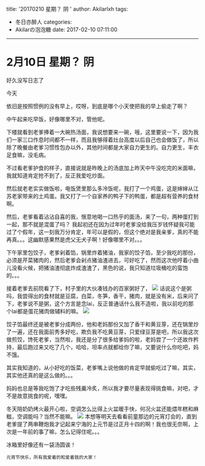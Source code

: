 title: '20170210  星期？ 阴 '
author: Akilarlxh
tags:
  - 冬日亦醉人
categories:
  - Akilarの泡泡糖
date: 2017-02-10 07:11:00
---
# 2月10日 星期？ 阴

好久没写日志了

今天

依旧是按照惯例的没有早上，哎呀，到底是哪个小天使把我的早上偷走了啊？

中午起来吃早饭，好像哪里不对，管他呢。

下楼就看到老爹捧着一大碗热汤面，我说想要来一碗，哦，这里要说一下，因为我们一家三口作息时间都不一样，而且我够得着灶台高度以后自己也会做饭了，所以除了晚餐由老爹习惯性包办以外，其他时间都是大家自力更生的。自力更生，丰衣足食嘛，没毛病。

不过看老爹护食的样子，直接说就是昨晚上的汤底加上昨天中午没吃完的米面嘛，我就知道肯定抢不到了，反正我爱吃炒面。

然后就老老实实做饭啦，电饭煲里那么多冷饭呢，我打了一个鸡蛋，这是婶婶从江苏老家带来的土鸡蛋。我又打了一个自家养的鸭子下的鸭蛋，都是超有营养的食材啊。

然后，老爹看着沾沾自喜的我，惬意地喝一口热乎的面汤，来了一句，两种蛋打到一起，那不就是混蛋了吗？
我起初还在因为过年时老爹没给我压岁钱怀疑我可能过了个假年，这一刻我万分肯定，年可以是假的，但这个绝对是我亲爹，真的不能再真。。。这幽默感果然是虎父无犬子啊！好像哪里不对。。。

下午家里包饺子，老爹剁着馅，锅里炸着猪油，我家的饺子馅，至少我吃的那份，必须是芹菜猪肉的，然后老爹会剁点猪油渣进去，可好吃了，然而这次他哼着小曲儿没看火候，把猪油渣彻底炸成渣渣了，黑色的说，我只知道垃圾桶吃的蛮饱的。。。

接着老爹去前院看了下，村子里的大伙凑钱办的百家粥好了，
![](https://s2.ax1x.com/2019/04/10/AT3Bz8.jpg)
话说这个是粥吗，我尝得出的食材就是豆腐，白菜，冬笋，香干，猪肉，就是没有米，后来问了下，老爹说不是粥，这个方言是念lai，反正普通话什么我不造啦，我以前吃的那个lai都是蛋花猪肉做辅料的嘛。
![](https://s2.ax1x.com/2019/04/10/AT3rQS.jpg)


饺子馅最终还是被老爹分成两份，他和老妈那份又加了香干和黄豆芽，还在锅里炒了一遍，还在我面前秀多好吃，欺负我不吃黄豆芽，只爱绿豆芽是吧，所以我这次做煎饺，馋死老爹，当然啦，我还是分了很多给爹妈的啦，老妈尝了一个还故作矜持，最后跑过来又吃了几个，哈哈，坦率点就都给你了嘛，又要说什么你吃吧，妈不饿。

其实我知道的，从小好吃的饭菜，老爹嘴上说他做的肯定早就偷吃过了嘛，其实，其实他还真的是这么做的。。。

妈妈也总是等我吃饱了才吃些残羹冷炙，所以我才要尽量表现得挑食嘛，对吧，才不是故意挑食的呢，嘿嘿。

冬天陪奶奶烤火最开心啦，空调怎么比得上火盆暖手快，何况火盆还能煨年糕和麻糍，空调能吗？当然不能嘛。
![](https://s2.ax1x.com/2019/04/10/AT3ssg.jpg)
本想等明天去看看前童那边的元宵灯会的，直到老爹提了两串鞭炮我才记起来宁海的上元节是过正月十四的啊！我也很无奈啊，上次是一年前的事了嘛，怎么记得住呢。。。

冰箱里好像还有一袋汤圆诶！
```
元宵节快乐，所有我爱着的和爱着我的大家！
```